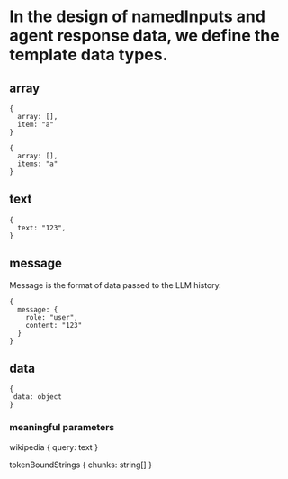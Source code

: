 # In the design of namedInputs and agent response data, we define the template data types.

## array

```
{
  array: [],
  item: "a"
}
```

```
{
  array: [],
  items: "a"
}
```

## text

```
{
  text: "123",
}
```

## message

Message is the format of data passed to the LLM history.

```
{
  message: {
    role: "user",
    content: "123"
  }
}
```

## data
```
{
 data: object
}
```

### meaningful parameters
wikipedia
{
  query: text
}

tokenBoundStrings
{
  chunks: string[]
}

